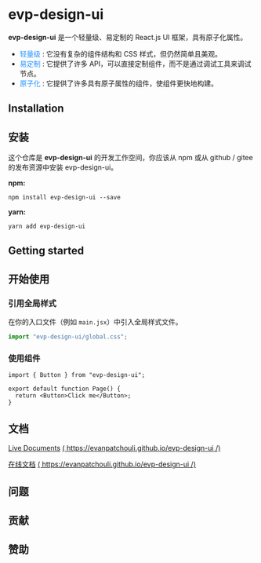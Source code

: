 # evp-design-ui

**evp-design-ui** 是一个轻量级、易定制的 React.js UI 框架，具有原子化属性。

- <font color=#1E90FF>轻量级</font> : 它没有复杂的组件结构和 CSS 样式，但仍然简单且美观。
- <font color=#1E90FF>易定制</font> : 它提供了许多 API，可以直接定制组件，而不是通过调试工具来调试节点。
- <font color=#1E90FF>原子化</font> : 它提供了许多具有原子属性的组件，使组件更快地构建。

## Installation

## 安装

这个仓库是 **evp-design-ui** 的开发工作空间，你应该从 npm 或从 github / gitee 的发布资源中安装 evp-design-ui。

**npm:**

```shell
npm install evp-design-ui --save
```

**yarn:**

```shell
yarn add evp-design-ui
```

## Getting started

## 开始使用

### 引用全局样式

在你的入口文件（例如 `main.jsx`）中引入全局样式文件。

```jsx
import "evp-design-ui/global.css";
```

### 使用组件

```tsx
import { Button } from "evp-design-ui";

export default function Page() {
  return <Button>Click me</Button>;
}
```

## 文档

[Live Documents](https://evanpatchouli.github.io/evp-design-ui/) [( https://evanpatchouli.github.io/evp-design-ui /)](https://evanpatchouli.github.io/evp-design-ui/)

[在线文档](https://evanpatchouli.github.io/evp-design-ui/) [( https://evanpatchouli.github.io/evp-design-ui /)](https://evanpatchouli.github.io/evp-design-ui/)

## 问题

## 贡献

## 赞助
